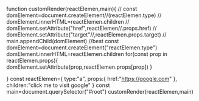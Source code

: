   
function customRender(reactElemen,main){
//  const domElement=document.createElement//(reactElemen.type)
//  domElement.innerHTML=reactElemen.children
 // domElement.setAttribute("href",reactElemen//.props.href)
//  domElement.setAttribute("target"//,reactElemen.props.target)
//  main.appendChild(domElement)
//best
const domElement=document.createElement("reactElemen.type")
domElement.innerHTML=reactElemen.children
for(const prop in reactElemen.props){
  domElement.setAttribute(prop,reactElemen.props[prop])
}

}
const reactElemen={
  type:"a",
  props:{
    href:"https://google.com"
  },
  children:"click me to visit google"
}
const main=document.querySelector("#root")
customRender(reactElemen,main)
